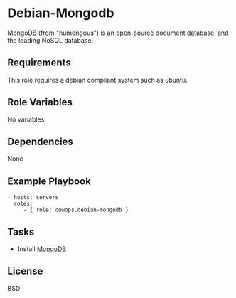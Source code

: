 Debian-Mongodb
==============

MongoDB (from "humongous") is an open-source document database, and the leading NoSQL database.

Requirements
------------

This role requires a debian compliant system such as ubuntu.

Role Variables
--------------

No variables

Dependencies
------------

None

Example Playbook
----------------

    - hosts: servers
      roles:
         - { role: cowops.debian-mongodb }

Tasks
-----

  - Install [MongoDB](http://www.mongodb.org/)


License
-------

BSD
